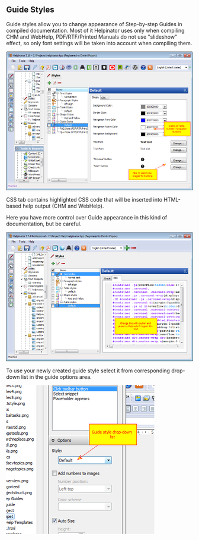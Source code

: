 ## Guide Styles

Guide styles allow you to change appearance of Step-by-step Guides in compiled documentation. Most of it Helpinator uses only when compiling CHM and WebHelp, PDF/RTF/Printed Manuals do not use "slideshow" effect, so only font settings will be taken into account when compiling them.


![styles4.png](images/styles4.png "styles4.png")



CSS tab contains highlighted CSS code that will be inserted into HTML-based help output (CHM and WebHelp).

Here you have more control over Guide appearance in this kind of documentation, but be careful.


![styles5.png](images/styles5.png "styles5.png")



To use your newly created guide style select it from corresponding drop-down list in the guide options area.


![selguidestyles.png](images/selguidestyles.png "selguidestyles.png")
